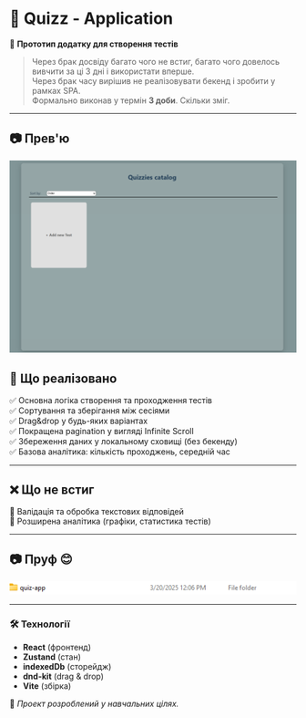 # 🎯 Quizz - Application  

📌 **Прототип додатку для створення тестів**  

> Через брак досвіду багато чого не встиг, багато чого довелось вивчити за ці 3 дні і використати вперше.  
> Через брак часу вирішив не реалізовувати бекенд і зробити у рамках SPA.  
> Формально виконав у термін **3 доби**. Скільки зміг.  

---
## 📷 Прев'ю
![alt text](image-1.png)

## 🚀 Що реалізовано  

✅ Основна логіка створення та проходження тестів  
✅ Сортування та зберігання між сесіями  
✅ Drag&drop у будь-яких варіантах  
✅ Покращена pagination у вигляді Infinite Scroll  
✅ Збереження даних у локальному сховищі (без бекенду)  
✅ Базова аналітика: кількість проходжень, середній час  
  

---

## ❌ Що не встиг  

🔸 Валідація та обробка текстових відповідей  
🔸 Розширена аналітика (графіки, статистика тестів)  

---

## 📷 Пруф 😊  


![Quizz Preview](image.png)  

---

### 🛠️ Технології  

- **React** (фронтенд)  
- **Zustand** (стан) 
- **indexedDb** (сторейдж)
- **dnd-kit** (drag & drop)  
- **Vite** (збірка)  

📌 _Проект розроблений у навчальних цілях._  
